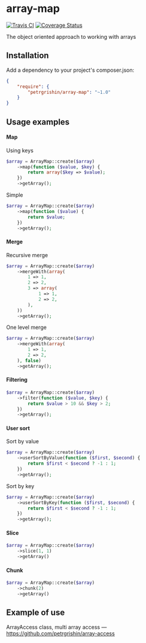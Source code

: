 array-map
=========
[![Travis CI](https://travis-ci.org/petrgrishin/array-map.png "Travis CI")](https://travis-ci.org/petrgrishin/array-map)
[![Coverage Status](https://coveralls.io/repos/petrgrishin/array-map/badge.png?branch=master)](https://coveralls.io/r/petrgrishin/array-map?branch=master)

The object oriented approach to working with arrays

Installation
------------
Add a dependency to your project's composer.json:
```json
{
    "require": {
        "petrgrishin/array-map": "~1.0"
    }
}
```

Usage examples
--------------
#### Map
Using keys
```php
$array = ArrayMap::create($array)
    ->map(function ($value, $key) {
        return array($key => $value);
    })
    ->getArray();
```

Simple
```php
$array = ArrayMap::create($array)
    ->map(function ($value) {
        return $value;
    })
    ->getArray();
```

#### Merge
Recursive merge
```php
$array = ArrayMap::create($array)
    ->mergeWith(array(
        1 => 1,
        2 => 2,
        3 => array(
            1 => 1,
            2 => 2,
        ),
    ))
    ->getArray();
```

One level merge
```php
$array = ArrayMap::create($array)
    ->mergeWith(array(
        1 => 1,
        2 => 2,
    ), false)
    ->getArray();
```

#### Filtering
```php
$array = ArrayMap::create($array)
    ->filter(function ($value, $key) {
        return $value > 10 && $key > 2;
    })
    ->getArray();
```

#### User sort
Sort by value
```php
$array = ArrayMap::create($array)
    ->userSortByValue(function ($first, $second) {
        return $first < $second ? -1 : 1;
    })
    ->getArray();
```

Sort by key
```php
$array = ArrayMap::create($array)
    ->userSortByKey(function ($first, $second) {
        return $first < $second ? -1 : 1;
    })
    ->getArray();
```

#### Slice
```php
$array = ArrayMap::create($array)
    ->slice(1, 1)
    ->getArray()
```

#### Chunk
```php
$array = ArrayMap::create($array)
    ->chunk(2)
    ->getArray()
```

Example of use
--------------
ArrayAccess class, multi array access — https://github.com/petrgrishin/array-access
